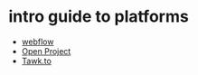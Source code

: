 # intro guide to platforms

- [webflow](https://webflow.com/)
- [Open Project](https://www.openproject.org/)
- [Tawk.to](https://tawk.to/)
